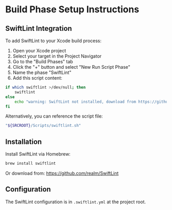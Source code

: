 # Build Phase Setup Instructions

## SwiftLint Integration

To add SwiftLint to your Xcode build process:

1. Open your Xcode project
2. Select your target in the Project Navigator
3. Go to the "Build Phases" tab
4. Click the "+" button and select "New Run Script Phase"
5. Name the phase "SwiftLint"
6. Add this script content:

```bash
if which swiftlint >/dev/null; then
    swiftlint
else
    echo "warning: SwiftLint not installed, download from https://github.com/realm/SwiftLint"
fi
```

Alternatively, you can reference the script file:
```bash
"${SRCROOT}/Scripts/swiftlint.sh"
```

## Installation

Install SwiftLint via Homebrew:
```bash
brew install swiftlint
```

Or download from: https://github.com/realm/SwiftLint

## Configuration

The SwiftLint configuration is in `.swiftlint.yml` at the project root.